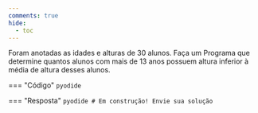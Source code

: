 ```yaml
---
comments: true
hide:
  - toc
---
```


Foram anotadas as idades e alturas de 30 alunos. Faça um Programa que determine quantos alunos com mais de 13 anos possuem altura inferior à média de altura desses alunos.

=== "Código"
	```pyodide
	```

=== "Resposta"
	```pyodide
	# Em construção! Envie sua solução
	```
